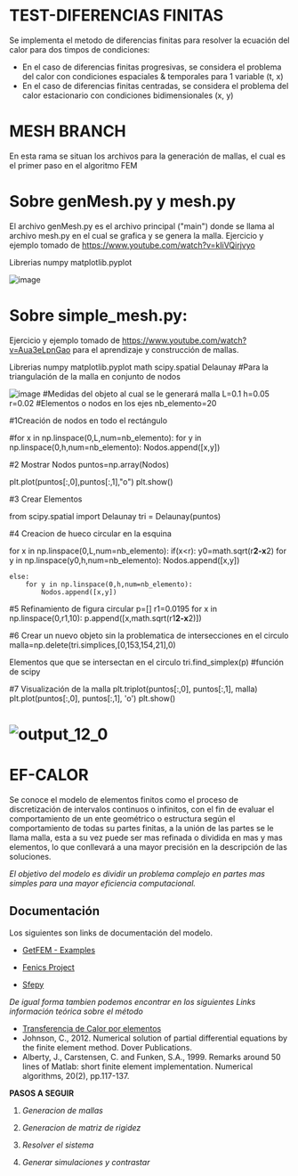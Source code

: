 
# TEST-DIFERENCIAS FINITAS

Se implementa el metodo de diferencias finitas para resolver la ecuación del calor para dos timpos de condiciones:

- En el caso de diferencias finitas progresivas, se considera el problema del calor con condiciones espaciales & temporales para 1 variable (t, x)
- En el caso de diferencias finitas centradas, se considera el problema del calor estacionario con condiciones bidimensionales (x, y)
# MESH BRANCH

En esta rama se situan los archivos para la generación de mallas, el cual es el primer paso en el algoritmo FEM


# Sobre genMesh.py y mesh.py

El archivo genMesh.py es el archivo principal ("main") donde se llama al archivo mesh.py en el cual se grafica y se genera la malla. 
Ejercicio y ejemplo tomado de https://www.youtube.com/watch?v=kIiVQirjvyo 

Librerias
numpy
matplotlib.pyplot

![image](https://user-images.githubusercontent.com/93160881/170480726-9567c8d4-b1c8-4b0f-b7a6-60fdcff18a64.png)
# Sobre simple_mesh.py: 

Ejercicio y ejemplo tomado de https://www.youtube.com/watch?v=Aua3eLpnGao para el aprendizaje y construcción de mallas.

Librerias
numpy
matplotlib.pyplot
math
scipy.spatial
Delaunay #Para la triangulación de la malla en conjunto de nodos

![image](https://user-images.githubusercontent.com/105617335/170422656-e824d89d-83e3-4b46-929a-41c9f0b70603.png)
#Medidas del objeto al cual se le generará malla
L=0.1
h=0.05
r=0.02
#Elementos o nodos en los ejes
nb_elemento=20

#1Creación de nodos en todo el rectángulo

#for x in np.linspace(0,L,num=nb_elemento):
    for y in np.linspace(0,h,num=nb_elemento):
        Nodos.append([x,y])

#2 Mostrar Nodos
puntos=np.array(Nodos)

plt.plot(puntos[:,0],puntos[:,1],"o")
plt.show()


#3  Crear Elementos

from scipy.spatial import Delaunay
tri = Delaunay(puntos)

#4  Creacion de hueco circular en la esquina

for x in np.linspace(0,L,num=nb_elemento):
    if(x<r):
        y0=math.sqrt(r**2-x**2)
        for y in np.linspace(y0,h,num=nb_elemento):
            Nodos.append([x,y])
            
    else:
        for y in np.linspace(0,h,num=nb_elemento): 
            Nodos.append([x,y])
            
#5  Refinamiento de figura circular
p=[]
r1=0.0195
for x in np.linspace(0,r1,10):
            p.append([x,math.sqrt(r1**2-x**2)])
            
#6 Crear un nuevo objeto sin la problematica de intersecciones en el circulo
malla=np.delete(tri.simplices,[0,153,154,21],0)


Elementos que que se intersectan en el circulo
tri.find_simplex(p) #función de scipy

#7  Visualización de la malla
plt.triplot(puntos[:,0], puntos[:,1], malla)
plt.plot(puntos[:,0], puntos[:,1], 'o')
plt.show()

![output_12_0](https://user-images.githubusercontent.com/105617335/170425055-5dcc3a9d-24e7-4f8e-8ccd-542dfa1a8137.png)
=======
# EF-CALOR


Se conoce el modelo de elementos finitos como el proceso de discretización de intervalos continuos o infinitos, con el fin de evaluar el comportamiento de un ente geométrico o estructura según el comportamiento de todas su partes finitas, a la unión de las partes se le llama malla, esta a su vez puede ser mas refinada o dividida en mas y mas elementos, lo que conllevará a una mayor precisión en la descripción de las soluciones.

_El objetivo del modelo es dividir un problema complejo en partes mas simples para una mayor eficiencia computacional._

## Documentación

Los siguientes son links de documentación del modelo.

- [GetFEM - Examples](https://getfem-examples.readthedocs.io/en/latest/demo_unit_disk.html)

- [Fenics Project](https://fenicsproject.org/)
- [Sfepy](https://sfepy.org/doc-devel/index.html)

_De igual forma tambien podemos encontrar en los siguientes Links información teórica sobre el método_

- [Transferencia de Calor por elementos](https://www.overfitting.net/2021/02/transferencia-de-calor-por-elementos_10.html)
- Johnson, C., 2012. Numerical solution of partial differential equations by the finite element
method. Dover Publications.
- Alberty, J., Carstensen, C. and Funken, S.A., 1999. Remarks around 50 lines of Matlab: short
finite element implementation. Numerical algorithms, 20(2), pp.117-137.

**PASOS A SEGUIR**

1. _Generacion de mallas_

2. _Generacion de matriz de rigidez_

3. _Resolver el sistema_

4. _Generar simulaciones y contrastar_
